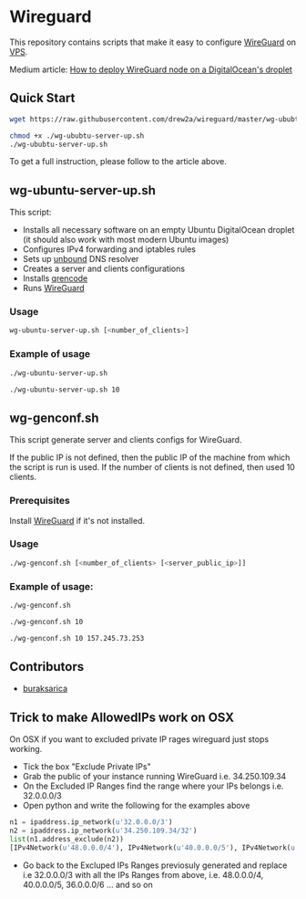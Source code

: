 # Wireguard

This repository contains scripts that make it easy to configure [WireGuard](https://www.wireguard.com)
on [VPS](https://en.wikipedia.org/wiki/Virtual_private_server).

Medium article: [How to deploy WireGuard node on a DigitalOcean's droplet](https://medium.com/@drew2a/replace-your-vpn-provider-by-setting-up-wireguard-on-digitalocean-6954c9279b17)

## Quick Start

```bash
wget https://raw.githubusercontent.com/drew2a/wireguard/master/wg-ububtu-server-up.sh

chmod +x ./wg-ububtu-server-up.sh
./wg-ububtu-server-up.sh
```

To get a full instruction, please follow to the article above.

## wg-ubuntu-server-up.sh

This script:

* Installs all necessary software on an empty Ubuntu DigitalOcean droplet
(it should also work with most modern Ubuntu images)
* Configures IPv4 forwarding and iptables rules
* Sets up [unbound](https://github.com/NLnetLabs/unbound) DNS resolver 
* Creates a server and clients configurations
* Installs [qrencode](https://github.com/fukuchi/libqrencode/)
* Runs [WireGuard](https://www.wireguard.com)

### Usage

```bash
wg-ubuntu-server-up.sh [<number_of_clients>]
```

### Example of usage

```bash
./wg-ubuntu-server-up.sh
```

```bash
./wg-ubuntu-server-up.sh 10
```

## wg-genconf.sh

This script generate server and clients configs for WireGuard.

If the public IP is not defined, then the public IP of the machine from which 
the script is run is used.
If the number of clients is not defined, then used 10 clients.

### Prerequisites

Install [WireGuard](https://www.wireguard.com) if it's not installed.

### Usage

```bash
./wg-genconf.sh [<number_of_clients> [<server_public_ip>]]
```

### Example of usage:

```bash
./wg-genconf.sh
```

```bash
./wg-genconf.sh 10
```

```bash
./wg-genconf.sh 10 157.245.73.253 
```

## Contributors

* [buraksarica](https://github.com/buraksarica)

## Trick to make AllowedIPs work on OSX

On OSX if you want to excluded private IP rages wireguard just stops working.

- Tick the box "Exclude Private IPs"
- Grab the public of your instance running WireGuard i.e. 34.250.109.34
- On the Excluded IP Ranges find the range where your IPs belongs i.e. 32.0.0.0/3
- Open python and write the following for the examples above
```python
n1 = ipaddress.ip_network(u'32.0.0.0/3')
n2 = ipaddress.ip_network(u'34.250.109.34/32')
list(n1.address_exclude(n2))
[IPv4Network(u'48.0.0.0/4'), IPv4Network(u'40.0.0.0/5'), IPv4Network(u'36.0.0.0/6'), IPv4Network(u'32.0.0.0/7'), IPv4Network(u'35.0.0.0/8'), IPv4Network(u'34.0.0.0/9'), IPv4Network(u'34.128.0.0/10'), IPv4Network(u'34.192.0.0/11'), IPv4Network(u'34.224.0.0/12'), IPv4Network(u'34.240.0.0/13'), IPv4Network(u'34.252.0.0/14'), IPv4Network(u'34.248.0.0/15'), IPv4Network(u'34.251.0.0/16'), IPv4Network(u'34.250.128.0/17'), IPv4Network(u'34.250.0.0/18'), IPv4Network(u'34.250.64.0/19'), IPv4Network(u'34.250.112.0/20'), IPv4Network(u'34.250.96.0/21'), IPv4Network(u'34.250.104.0/22'), IPv4Network(u'34.250.110.0/23'), IPv4Network(u'34.250.108.0/24'), IPv4Network(u'34.250.109.128/25'), IPv4Network(u'34.250.109.64/26'), IPv4Network(u'34.250.109.0/27'), IPv4Network(u'34.250.109.48/28'), IPv4Network(u'34.250.109.40/29'), IPv4Network(u'34.250.109.36/30'), IPv4Network(u'34.250.109.32/31'), IPv4Network(u'34.250.109.35/32')]
```

- Go back to the Excluped IPs Ranges previosuly generated and replace i.e 32.0.0.0/3 with all the IPs Ranges from above, i.e. 48.0.0.0/4, 40.0.0.0/5, 36.0.0.0/6 ... and so on

